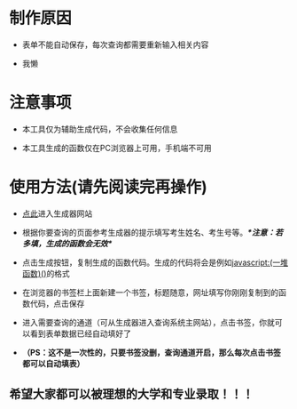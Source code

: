# 制作原因

- 表单不能自动保存，每次查询都需要重新输入相关内容

- 我懒

# 注意事项

- 本工具仅为辅助生成代码，不会收集任何信息

- 本工具生成的函数仅在PC浏览器上可用，手机端不可用

# 使用方法(请先阅读完再操作)

- [点此](https://blog.doublecat.cn/tools/sceeatypist.html)进入生成器网站

- 根据你要查询的页面参考生成器的提示填写考生姓名、考生号等。***\*注意：若多填，生成的函数会无效\****

- 点击生成按钮，复制生成的函数代码。生成的代码将会是例如<a href="javascript:void(0)">javascript:(一堆函数)()</a>的格式

- 在浏览器的书签栏上面新建一个书签，标题随意，网址填写你刚刚复制到的函数代码，点击保存

- 进入需要查询的通道（可从生成器进入查询系统主网站），点击书签，你就可以看到表单数据已经自动填好了

- **（PS：这不是一次性的，只要书签没删，查询通道开启，那么每次点击书签都可以自动填表）**

## 希望大家都可以被理想的大学和专业录取！！！